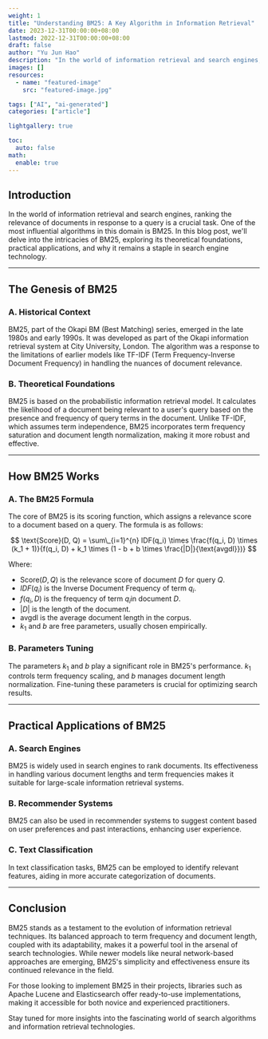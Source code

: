 ```yaml
---
weight: 1
title: "Understanding BM25: A Key Algorithm in Information Retrieval"
date: 2023-12-31T00:00:00+08:00
lastmod: 2022-12-31T00:00:00+08:00
draft: false
author: "Yu Jun Hao"
description: "In the world of information retrieval and search engines, ranking the relevance of documents in response to a query is a crucial task. One of the most influential algorithms in this domain is BM25. In this blog post, we'll delve into the intricacies of BM25, exploring its theoretical foundations, practical applications, and why it remains a staple in search engine technology."
images: []
resources:
  - name: "featured-image"
    src: "featured-image.jpg"

tags: ["AI", "ai-generated"]
categories: ["article"]

lightgallery: true

toc:
  auto: false
math:
  enable: true
---
```


<!--more-->

## Introduction

In the world of information retrieval and search engines, ranking the relevance of documents in response to a query is a crucial task. One of the most influential algorithms in this domain is BM25. In this blog post, we'll delve into the intricacies of BM25, exploring its theoretical foundations, practical applications, and why it remains a staple in search engine technology.

---

## The Genesis of BM25

### A. Historical Context

BM25, part of the Okapi BM (Best Matching) series, emerged in the late 1980s and early 1990s. It was developed as part of the Okapi information retrieval system at City University, London. The algorithm was a response to the limitations of earlier models like TF-IDF (Term Frequency-Inverse Document Frequency) in handling the nuances of document relevance.

### B. Theoretical Foundations

BM25 is based on the probabilistic information retrieval model. It calculates the likelihood of a document being relevant to a user's query based on the presence and frequency of query terms in the document. Unlike TF-IDF, which assumes term independence, BM25 incorporates term frequency saturation and document length normalization, making it more robust and effective.

---

## How BM25 Works

### A. The BM25 Formula

The core of BM25 is its scoring function, which assigns a relevance score to a document based on a query. The formula is as follows:


$$
\text{Score}(D, Q) = \sum\_{i=1}^{n} IDF(q_i) \times \frac{f(q_i, D) \times (k_1 + 1)}{f(q_i, D) + k_1 \times (1 - b + b \times \frac{|D|}{\text{avgdl}})}
$$

Where:

- $\text{Score}(D, Q)$ is the relevance score of document $D$ for query $Q$.
- $IDF(q_i)$ is the Inverse Document Frequency of term $q_i$.
- $f(q_i, D)$ is the frequency of term $q_i$in document $D$.
- $|D|$ is the length of the document.
- $\text{avgdl}$ is the average document length in the corpus.
- $k_1$ and $b$ are free parameters, usually chosen empirically.

### B. Parameters Tuning

The parameters $k_1$ and $b$ play a significant role in BM25's performance. $k_1$ controls term frequency scaling, and $b$ manages document length normalization. Fine-tuning these parameters is crucial for optimizing search results.

---

## Practical Applications of BM25

### A. Search Engines

BM25 is widely used in search engines to rank documents. Its effectiveness in handling various document lengths and term frequencies makes it suitable for large-scale information retrieval systems.

### B. Recommender Systems

BM25 can also be used in recommender systems to suggest content based on user preferences and past interactions, enhancing user experience.

### C. Text Classification

In text classification tasks, BM25 can be employed to identify relevant features, aiding in more accurate categorization of documents.

---

## Conclusion

BM25 stands as a testament to the evolution of information retrieval techniques. Its balanced approach to term frequency and document length, coupled with its adaptability, makes it a powerful tool in the arsenal of search technologies. While newer models like neural network-based approaches are emerging, BM25's simplicity and effectiveness ensure its continued relevance in the field.

For those looking to implement BM25 in their projects, libraries such as Apache Lucene and Elasticsearch offer ready-to-use implementations, making it accessible for both novice and experienced practitioners.

Stay tuned for more insights into the fascinating world of search algorithms and information retrieval technologies.
